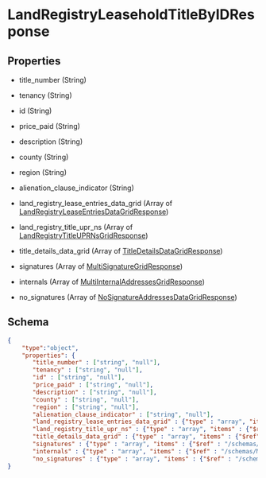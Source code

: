 # LandRegistryLeaseholdTitleByIDResponse
## Properties
- title_number (String)

   
- tenancy (String)

   
- id (String)

   
- price_paid (String)

   
- description (String)

   
- county (String)

   
- region (String)

   
- alienation_clause_indicator (String)

   
- land_registry_lease_entries_data_grid (Array of [LandRegistryLeaseEntriesDataGridResponse](LandRegistryLeaseEntriesDataGridResponse.md))

   
- land_registry_title_upr_ns (Array of [LandRegistryTitleUPRNsGridResponse](LandRegistryTitleUPRNsGridResponse.md))

   
- title_details_data_grid (Array of [TitleDetailsDataGridResponse](TitleDetailsDataGridResponse.md))

   
- signatures (Array of [MultiSignatureGridResponse](MultiSignatureGridResponse.md))

   
- internals (Array of [MultiInternalAddressesGridResponse](MultiInternalAddressesGridResponse.md))

   
- no_signatures (Array of [NoSignatureAddressesDataGridResponse](NoSignatureAddressesDataGridResponse.md))

   

## Schema
```json
{
    "type":"object",
    "properties": {
       "title_number" : ["string", "null"],
       "tenancy" : ["string", "null"],
       "id" : ["string", "null"],
       "price_paid" : ["string", "null"],
       "description" : ["string", "null"],
       "county" : ["string", "null"],
       "region" : ["string", "null"],
       "alienation_clause_indicator" : ["string", "null"],
       "land_registry_lease_entries_data_grid" : {"type" : "array", "items" : {"$ref" : "/schemas/LandRegistryLeaseEntriesDataGrid"},
       "land_registry_title_upr_ns" : {"type" : "array", "items" : {"$ref" : "/schemas/LandRegistryTitleUPRNsGrid"},
       "title_details_data_grid" : {"type" : "array", "items" : {"$ref" : "/schemas/TitleDetailsDataGrid"},
       "signatures" : {"type" : "array", "items" : {"$ref" : "/schemas/MultiSignatureGrid"},
       "internals" : {"type" : "array", "items" : {"$ref" : "/schemas/MultiInternalAddressesGrid"},
       "no_signatures" : {"type" : "array", "items" : {"$ref" : "/schemas/NoSignatureAddressesDataGrid"}
}
```

